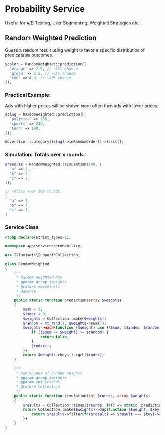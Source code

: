 # Probability Service

Useful for A/B Testing, User Segmenting, Weighted Strategies etc... 

## Random Weighted Prediction

Guess a random result using weight to favor a specific distribution of predicatable outcomes.

```php
$color = RandomWeighted::prediction([
  'orange' => 2.5, // ~25% chance
  'green' => 3.5, // ~35% chance
  'red' => 4.0, // ~40% chance
]);
```

### Practical Example:

Ads with higher prices will be shown more often then ads with lower prices:

```php
$slug = RandomWeighted::prediction([
  'politics' => 250, 
  'sports' => 240,
  'tech' => 190,
]);

Advertiser::category($slug)->inRandomOrder()->first();
```

### Simulation: Totals over x rounds.
```php
$results = RandomWeighted::simulation(100, [
  "a" => 2, 
  "b" => 3,
  "c" => 1,
]);

// Totals over 100 rounds.
[
  "a" => ?, 
  "b" => ?,
  "c" => ?,
]
```

### Service Class
```php
<?php declare(strict_types=1);

namespace App\Services\Probability;

use Illuminate\Support\Collection;

class RendomWeighted
{
    /**
     * Random Weighted Key
     * @param array $weights
     * @return mixed|null
     * @source
     */
    public static function prediction(array $weights)
    {
        $sum = 0;
        $index = 0;
        $weights = Collection::make($weights);
        $random = mt_rand(1, $weights->sum());
        $weights->each(function ($weight) use (&$sum, &$index, $random) {
            if (($sum += $weight) >= $random) {
                return false;
            }
            $index++;
        });
        return $weights->keys()->get($index);
    }

    /**
     * Sum Rounds of Random Weights
     * @param array $weights
     * @param int $rounds
     * @return Collection
     */
    public static function simulation(int $rounds, array $weights)
    {
        $results = Collection::times($rounds, fn() => static::prediction($weights));
        return Collection::make($weights)->map(function ($weight, $key) use ($results) {
            return $results->filter(fn($result) => $result === $key)->count();
        });
    }
}
```
